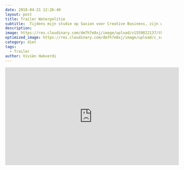 ```yaml
---
date: 2018-04-21 12:26:40
layout: post
title: Trailer Waterpolitie
subtitle:  Tijdens mijn studie op Saxion voor Creative Business, zijn we bezig geweest met drie onderdelen met betrekking tot audio visueel. De drie onderdelen waren : een podcast (hier was ik de interviewer),  maar ook het maken van een animatie en een trailer. De laatste twee waren mijn taken, dit is mijn montage voor de trailer voor de podcast Waterpolitie.
description:
image: https://res.cloudinary.com/dm7h7e8xj/image/upload/v1559822137/theme11_vei7iw.jpg
optimized_image: https://res.cloudinary.com/dm7h7e8xj/image/upload/c_scale,w_380/v1559822137/theme11_vei7iw.jpg
category: diet
tags:
  - Trailer
author: Vivièn Hakverdi
---
```

<iframe width="560" height="315" src="https://www.youtube.com/embed/TetO6nrDIp0" title="YouTube video player" frameborder="0" allow="accelerometer; autoplay; clipboard-write; encrypted-media; gyroscope; picture-in-picture" allowfullscreen></iframe>
